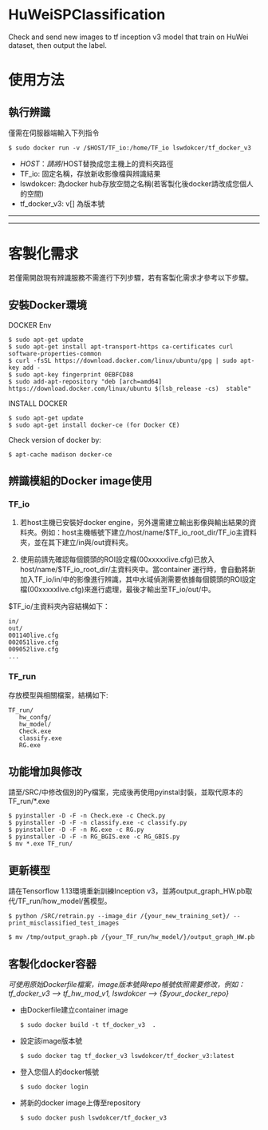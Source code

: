 # HuWeiSPClassification

Check and send new images to tf inception v3 model that train on HuWei dataset, then output the label.

# 使用方法
## 執行辨識
僅需在伺服器端輸入下列指令

    $ sudo docker run -v /$HOST/TF_io:/home/TF_io lswdokcer/tf_docker_v3

* $HOST：請將/$HOST替換成您主機上的資料夾路徑
* TF_io: 固定名稱，存放新收影像檔與辨識結果
* lswdokcer: 為docker hub存放空間之名稱(若客製化後docker請改成您個人的空間)
* tf_docker_v3: v[] 為版本號


***
***

# 客製化需求
若僅需開啟現有辨識服務不需進行下列步驟，若有客製化需求才參考以下步驟。

## 安裝Docker環境
DOCKER Env

    $ sudo apt-get update
    $ sudo apt-get install apt-transport-https ca-certificates curl software-properties-common
    $ curl -fsSL https://download.docker.com/linux/ubuntu/gpg | sudo apt-key add -
    $ sudo apt-key fingerprint 0EBFCD88
    $ sudo add-apt-repository "deb [arch=amd64] https://download.docker.com/linux/ubuntu $(lsb_release -cs)  stable"

INSTALL DOCKER

    $ sudo apt-get update
    $ sudo apt-get install docker-ce (for Docker CE)

Check version of docker by:

    $ apt-cache madison docker-ce


 ## 辨識模組的Docker image使用

### TF_io
1. 若host主機已安裝好docker engine，另外還需建立輸出影像與輸出結果的資料夾。例如：host主機帳號下建立/host/name/$TF_io_root_dir/TF_io主資料夾，並在其下建立/in與/out資料夾。

2. 使用前請先確認每個鏡頭的ROI設定檔(00xxxxxlive.cfg)已放入host/name/$TF_io_root_dir/主資料夾中。當container 運行時，會自動將新加入TF_io/in/中的影像進行辨識，其中水域偵測需要依據每個鏡頭的ROI設定檔(00xxxxxlive.cfg)來進行處理，最後才輸出至TF_io/out/中。

$TF_io/主資料夾內容結構如下：

    in/
    out/
    001140live.cfg
    002051live.cfg
    009052live.cfg
    ...

### TF_run
存放模型與相關檔案，結構如下:

    TF_run/
       hw_confg/
       hw_model/
       Check.exe
       classify.exe
       RG.exe
     
## 功能增加與修改
請至/SRC/中修改個別的Py檔案，完成後再使用pyinstal封裝，並取代原本的TF_run/*.exe

    $ pyinstaller -D -F -n Check.exe -c Check.py
    $ pyinstaller -D -F -n classify.exe -c classify.py 
    $ pyinstaller -D -F -n RG.exe -c RG.py
    $ pyinstaller -D -F -n RG_BGIS.exe -c RG_GBIS.py
    $ mv *.exe TF_run/

## 更新模型
請在Tensorflow 1.13環境重新訓練Inception v3，並將output_graph_HW.pb取代/TF_run/how_model/舊模型。

`$ python /SRC/retrain.py --image_dir /{your_new_training_set}/ --print_misclassified_test_images`

`$ mv /tmp/output_graph.pb /{your_TF_run/hw_model/}/output_graph_HW.pb`


## 客製化docker容器
*可使用原始Dockerfile檔案，image版本號與repo帳號依照需要修改，例如：tf_docker_v3 --> tf_hw_mod_v1, lswdokcer --> {$your_docker_repo}*

* 由Dockerfile建立container image

    `$ sudo docker build -t tf_docker_v3  . `


* 設定該image版本號

    `$ sudo docker tag tf_docker_v3 lswdokcer/tf_docker_v3:latest`
    
* 登入您個人的docker帳號

    `$ sudo docker login`

* 將新的docker image上傳至repository

    `$ sudo docker push lswdokcer/tf_docker_v3`


